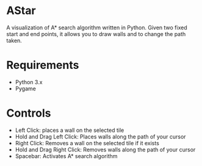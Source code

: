# AStar
A visualization of A* search algorithm written in Python.  Given two fixed start and end points, it allows you to draw walls and to change the path taken.

# Requirements
* Python 3.x
* Pygame

# Controls
* Left Click: places a wall on the selected tile
* Hold and Drag Left Click:  Places walls along the path of your cursor
* Right Click: Removes a wall on the selected tile if it exists
* Hold and Drag Right Click:  Removes walls along the path of your cursor
* Spacebar:  Activates A* search algorithm 
